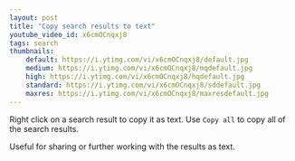 ```yaml
---
layout: post
title: "Copy search results to text"
youtube_video_id: x6cmOCnqxj8
tags: search
thumbnails:
    default: https://i.ytimg.com/vi/x6cmOCnqxj8/default.jpg
    medium: https://i.ytimg.com/vi/x6cmOCnqxj8/mqdefault.jpg
    high: https://i.ytimg.com/vi/x6cmOCnqxj8/hqdefault.jpg
    standard: https://i.ytimg.com/vi/x6cmOCnqxj8/sddefault.jpg
    maxres: https://i.ytimg.com/vi/x6cmOCnqxj8/maxresdefault.jpg
---
```



Right click on a search result to copy it as text. Use `Copy all` to copy all of the search results.

Useful for sharing or further working with the results as text.
